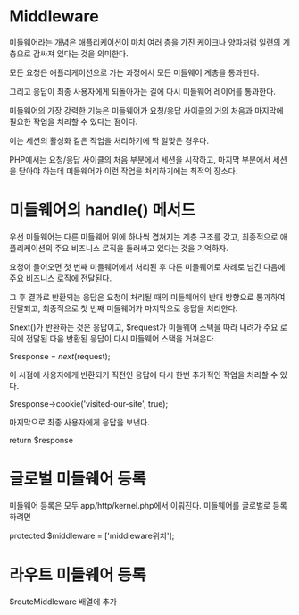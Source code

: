# Middleware

미들웨어라는 개념은 애플리케이션이 마치 여러 층을 가진 케이크나 양파처럼 일련의 계층으로 감싸져 있다는 것을 의미한다.

모든 요청은 애플리케이션으로 가는 과정에서 모든 미들웨어 계층을 통과한다.

그리고 응답이 최종 사용자에게 되돌아가는 길에 다시 미들웨어 레이어를 통과한다.

미들웨어의 가장 강력한 기능은 미들웨어가 요청/응답 사이클의 거의 처음과 마지막에 필요한 작업을 처리할 수 있다는 점이다.

이는 세션의 활성화 같은 작업을 처리하기에 딱 알맞은 경우다.

PHP에서는 요청/응답 사이클의 처음 부분에서 세션을 시작하고, 마지막 부분에서 세션을 닫아야 하는데 미들웨어가 이런 작업을 처리하기에는 최적의 장소다.

# 미들웨어의 handle() 메서드

우선 미들웨어는 다른 미들웨어 위에 하나씩 겹쳐지는 계층 구조를 갖고, 최종적으로 애플리케이션의 주요 비즈니스 로직을 둘러싸고 있다는 것을 기억하자.

요청이 들어오면 첫 번째 미들웨어에서 처리된 후 다른 미들웨어로 차례로 넘긴 다음에 주요 비즈니스 로직에 전달된다.

그 후 결과로 반환되는 응답은 요청이 처리될 때의 미들웨어의 반대 방향으로 통과하여 전달되고, 최종적으로 첫 번째 미들웨어가 마지막으로 응답을 처리한다.

$next()가 반환하는 것은 응답이고, $request가 미들웨어 스택을 따라 내려가 주요 로직에 전달된 다음 반환된 응답이 다시 미들웨어 스택을 거쳐온다.

$response = $next($request);

이 시점에 사용자에게 반환되기 직전인 응답에 다시 한번 추가적인 작업을 처리할 수 있다.

$response->cookie('visited-our-site', true);

마지막으로 최종 사용자에게 응답을 보낸다.

return $response

# 글로벌 미들웨어 등록

미들웨어 등록은 모두 app/http/kernel.php에서 이뤄진다. 미들웨어를 글로벌로 등록하려면

protected $middleware = ['middleware위치'];

# 라우트 미들웨어 등록

$routeMiddleware 배열에 추가





